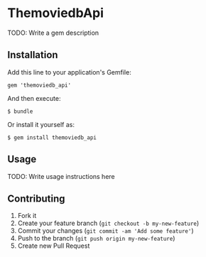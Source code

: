 # ThemoviedbApi

TODO: Write a gem description

## Installation

Add this line to your application's Gemfile:

    gem 'themoviedb_api'

And then execute:

    $ bundle

Or install it yourself as:

    $ gem install themoviedb_api

## Usage

TODO: Write usage instructions here

## Contributing

1. Fork it
2. Create your feature branch (`git checkout -b my-new-feature`)
3. Commit your changes (`git commit -am 'Add some feature'`)
4. Push to the branch (`git push origin my-new-feature`)
5. Create new Pull Request
